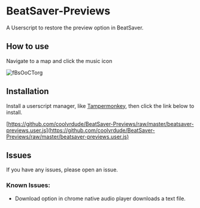 # BeatSaver-Previews
A Userscript to restore the preview option in BeatSaver. 

## How to use
Navigate to a map and click the music icon

![fBsOoCTorg](https://user-images.githubusercontent.com/61445877/128424188-f047614d-3594-44c5-8551-12ca5ac07aad.gif)


## Installation
Install a userscript manager, like [Tampermonkey](https://www.tampermonkey.net/), then click the link below to install.

[https://github.com/coolvrdude/BeatSaver-Previews/raw/master/beatsaver-previews.user.js](https://github.com/coolvrdude/BeatSaver-Previews/raw/master/beatsaver-previews.user.js)

## Issues
If you have any issues, please open an issue.

### Known Issues:
* Download option in chrome native audio player downloads a text file.
